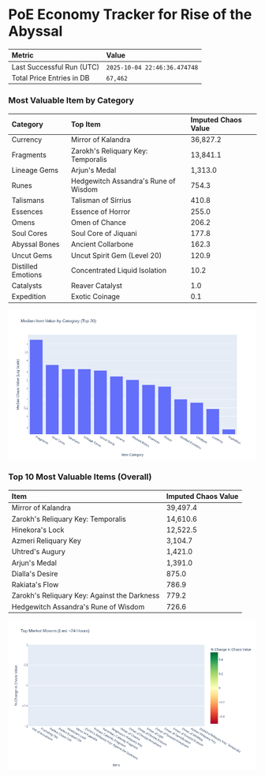 # PoE Economy Tracker for Rise of the Abyssal

<!-- START_MAINTENANCE -->
| Metric | Value |
|:---|:---|
| Last Successful Run (UTC) | `2025-10-04 22:46:36.474748` |
| Total Price Entries in DB | `67,462` |

<!-- END_MAINTENANCE -->

<!-- START_DATAFRAME_DEBUG -->
<!-- END_DATAFRAME_DEBUG -->

<!-- START_CATEGORY_ANALYSIS -->
### Most Valuable Item by Category
| Category | Top Item | Imputed Chaos Value |
| :--- | :--- | :--- |
| Currency | Mirror of Kalandra | 36,827.2 |
| Fragments | Zarokh's Reliquary Key: Temporalis | 13,841.1 |
| Lineage Gems | Arjun's Medal | 1,313.0 |
| Runes | Hedgewitch Assandra's Rune of Wisdom | 754.3 |
| Talismans | Talisman of Sirrius | 410.8 |
| Essences | Essence of Horror | 255.0 |
| Omens | Omen of Chance | 206.2 |
| Soul Cores | Soul Core of Jiquani | 177.8 |
| Abyssal Bones | Ancient Collarbone | 162.3 |
| Uncut Gems | Uncut Spirit Gem (Level 20) | 120.9 |
| Distilled Emotions | Concentrated Liquid Isolation | 10.2 |
| Catalysts | Reaver Catalyst | 1.0 |
| Expedition | Exotic Coinage | 0.1 |


![Category Analysis Chart](charts/category_analysis.png)
<!-- END_ANALYSIS -->

<!-- START_ANALYSIS -->
### Top 10 Most Valuable Items (Overall)
| Item | Imputed Chaos Value |
| :--- | :--- |
| Mirror of Kalandra | 39,497.4 |
| Zarokh's Reliquary Key: Temporalis | 14,610.6 |
| Hinekora's Lock | 12,522.5 |
| Azmeri Reliquary Key | 3,104.7 |
| Uhtred's Augury | 1,421.0 |
| Arjun's Medal | 1,391.0 |
| Dialla's Desire | 875.0 |
| Rakiata's Flow | 786.9 |
| Zarokh's Reliquary Key: Against the Darkness | 779.2 |
| Hedgewitch Assandra's Rune of Wisdom | 726.6 |


![Market Movers Chart](charts/market_movers.png)
<!-- END_ANALYSIS -->
